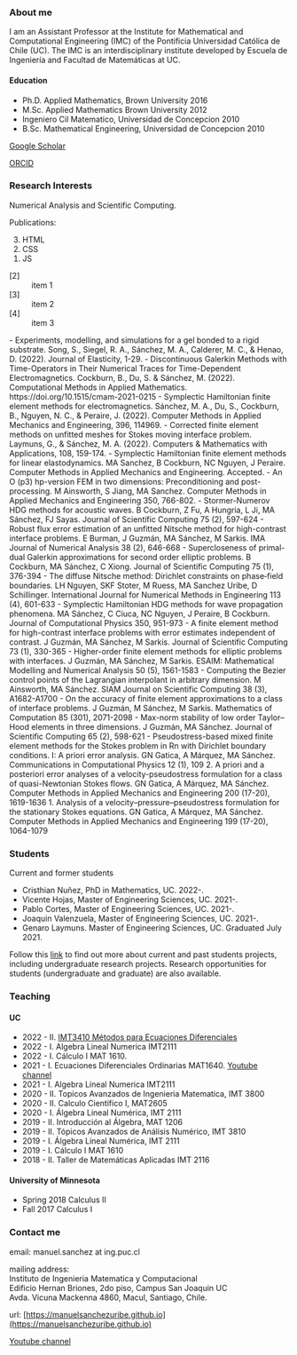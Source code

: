 ### About me

I am an Assistant Professor at the Institute for Mathematical and Computational Engineering (IMC) of the Pontificia Universidad Católica de Chile (UC). The IMC is an interdisciplinary institute developed by Escuela de Ingeniería and Facultad de Matemáticas at UC.

#### Education
* Ph.D. Applied Mathematics, Brown University 2016
* M.Sc. Applied Mathematics Brown University 2012
* Ingeniero Cil Matematico, Universidad de Concepcion 2010
* B.Sc. Mathematical Engineering, Universidad de Concepcion 2010


[Google Scholar](https://scholar.google.com/citations?user=AzEGKS8AAAAJ&hl=es&authuser=1)

[ORCID](https://orcid.org/0000-0001-8175-1831)


### Research Interests
Numerical Analysis and Scientific Computing.

Publications:
<ol reversed>
        <li>HTML</li>
        <li>CSS</li>
        <li>JS</li>
    </ol>
<dl>
 <dt>[2]</dt> 
 <dd>item 1</dd>
 <dt>[3]</dt> 
 <dd>item 2</dd>
 <dt>[4]</dt> 
 <dd>item 3</dd>
</dl>
- Experiments, modelling, and simulations for a gel bonded to a rigid substrate. Song, S., Siegel, R. A., Sánchez, M. A., Calderer, M. C., & Henao, D. (2022). Journal of Elasticity, 1-29.
- Discontinuous Galerkin Methods with Time-Operators in Their Numerical Traces for Time-Dependent Electromagnetics. Cockburn, B., Du, S. & Sánchez, M. (2022). Computational Methods in Applied Mathematics. https://doi.org/10.1515/cmam-2021-0215
- Symplectic Hamiltonian finite element methods for electromagnetics. Sánchez, M. A., Du, S., Cockburn, B., Nguyen, N. C., & Peraire, J. (2022). Computer Methods in Applied Mechanics and Engineering, 396, 114969.
- Corrected finite element methods on unfitted meshes for Stokes moving interface problem. Laymuns, G., & Sánchez, M. A. (2022). Computers & Mathematics with Applications, 108, 159-174.
- Symplectic Hamiltonian finite element methods for linear elastodynamics. MA Sanchez, B Cockburn, NC Nguyen, J Peraire. Computer Methods in Applied Mechanics and Engineering. Accepted.
- An O (p3) hp-version FEM in two dimensions: Preconditioning and post-processing. M Ainsworth, S Jiang, MA Sanchez. Computer Methods in Applied Mechanics and Engineering 350, 766-802.
- Stormer-Numerov HDG methods for acoustic waves. B Cockburn, Z Fu, A Hungria, L Ji, MA Sánchez, FJ Sayas. Journal of Scientific Computing 75 (2), 597-624
- Robust flux error estimation of an unfitted Nitsche method for high-contrast interface problems. E Burman, J Guzmán, MA Sánchez, M Sarkis. IMA Journal of Numerical Analysis 38 (2), 646-668
- Supercloseness of primal-dual Galerkin approximations for second order elliptic problems. B Cockburn, MA Sánchez, C Xiong. Journal of Scientific Computing 75 (1), 376-394
- The diffuse Nitsche method: Dirichlet constraints on phase‐field boundaries. LH Nguyen, SKF Stoter, M Ruess, MA Sanchez Uribe, D Schillinger. International Journal for Numerical Methods in Engineering 113 (4), 601-633
- Symplectic Hamiltonian HDG methods for wave propagation phenomena. MA Sánchez, C Ciuca, NC Nguyen, J Peraire, B Cockburn. Journal of Computational Physics 350, 951-973
- A finite element method for high-contrast interface problems with error estimates independent of contrast. J Guzmán, MA Sánchez, M Sarkis. Journal of Scientific Computing 73 (1), 330-365
- Higher-order finite element methods for elliptic problems with interfaces. J Guzmán, MA Sánchez, M Sarkis. ESAIM: Mathematical Modelling and Numerical Analysis 50 (5), 1561-1583
- Computing the Bezier control points of the Lagrangian interpolant in arbitrary dimension. M Ainsworth, MA Sánchez. SIAM Journal on Scientific Computing 38 (3), A1682-A1700
- On the accuracy of finite element approximations to a class of interface problems. J Guzmán, M Sánchez, M Sarkis. Mathematics of Computation 85 (301), 2071-2098
- Max-norm stability of low order Taylor–Hood elements in three dimensions. J Guzmán, MA Sánchez. Journal of Scientific Computing 65 (2), 598-621
- Pseudostress-based mixed finite element methods for the Stokes problem in Rn with Dirichlet boundary conditions. I: A priori error analysis. GN Gatica, A Márquez, MA Sánchez. Communications in Computational Physics 12 (1), 109
2. A priori and a posteriori error analyses of a velocity-pseudostress formulation for a class of quasi-Newtonian Stokes flows. GN Gatica, A Márquez, MA Sánchez. Computer Methods in Applied Mechanics and Engineering 200 (17-20), 1619-1636
1. Analysis of a velocity–pressure–pseudostress formulation for the stationary Stokes equations. GN Gatica, A Márquez, MA Sánchez. Computer Methods in Applied Mechanics and Engineering 199 (17-20), 1064-1079

### Students

Current and former students

- Cristhian Nuñez, PhD in Mathematics, UC. 2022-.
- Vicente Hojas, Master of Engineering Sciences, UC. 2021-.
- Pablo Cortes, Master of Engineering Sciences, UC. 2021-.
- Joaquin Valenzuela, Master of Engineering Sciences, UC. 2021-.
- Genaro Laymuns. Master of Engineering Sciences, UC. Graduated July 2021.

Follow this [link](Student.md) to find out more about current and past students projects, including undergraduate research projects. Research opportunities for students (undergraduate and graduate) are also available.


### Teaching

#### UC
* 2022 - II. [IMT3410 Métodos para Ecuaciones Diferenciales](IMT3410.md)
* 2022 - I. Algebra Lineal Numerica IMT2111 
* 2022 - I.  Cálculo I MAT 1610.
* 2021 - I. Ecuaciones Diferenciales Ordinarias MAT1640.    [Youtube channel](https://www.youtube.com/channel/UCG8zBk2sF7vggUinoD-88jQ) 
* 2021 - I. Algebra Lineal Numerica IMT2111 
* 2020 - II. Topicos Avanzados de Ingenieria Matematica, IMT 3800
* 2020 - II. Calculo Cientifico I, MAT2605
* 2020 - I.  Álgebra Lineal Numérica, IMT 2111
* 2019 - II.  Introducción al Álgebra, MAT 1206
* 2019 - II.  Tópicos Avanzados de Análisis Numérico, IMT 3810
* 2019 - I.   Álgebra Lineal Numérica, IMT 2111
* 2019 - I.   Cálculo I MAT 1610
* 2018 - II. Taller de Matemáticas Aplicadas IMT 2116

#### University of Minnesota
* Spring 2018  Calculus II
* Fall 2017 Calculus I

### Contact me
<a name="contact"> </a>

email: manuel.sanchez at ing.puc.cl

mailing address: <br> Instituto de Ingenieria Matematica y Computacional <br>
Edificio Hernan Briones, 2do piso, Campus San Joaquin UC<br>
Avda. Vicuna Mackenna 4860, Macul, Santiago, Chile.

url: [https://manuelsanchezuribe.github.io](https://manuelsanchezuribe.github.io)

[Youtube channel](https://www.youtube.com/channel/UCG8zBk2sF7vggUinoD-88jQ) 


